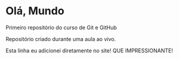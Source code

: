 # Olá, Mundo
Primeiro repositório do curso de Git e GitHub

Repositório criado durante uma aula ao vivo.

Esta linha eu adicionei diretamente no site! QUE IMPRESSIONANTE!
